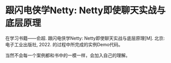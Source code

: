 # 跟闪电侠学Netty: Netty即使聊天实战与底层原理
在学习书籍——俞超. 跟闪电侠学Netty: Netty即使聊天实战与底层原理[M]. 北京: 电子工业出版社, 2022. 的过程中所完成的实例Demo代码。

当然不会每一个案例都和书中的一模一样，会加入自己的理解。
